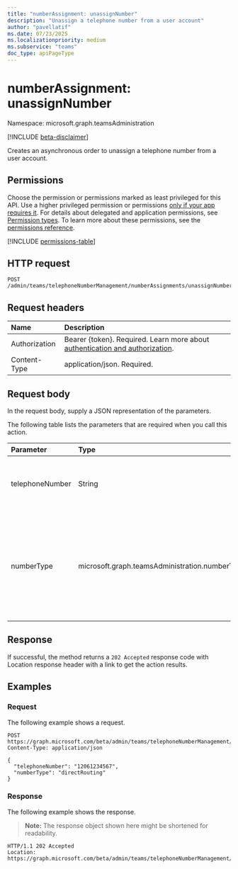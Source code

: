 ```yaml
---
title: "numberAssignment: unassignNumber"
description: "Unassign a telephone number from a user account"
author: "pavellatif"
ms.date: 07/23/2025
ms.localizationpriority: medium
ms.subservice: "teams"
doc_type: apiPageType
---
```


# numberAssignment: unassignNumber

Namespace: microsoft.graph.teamsAdministration

[!INCLUDE [beta-disclaimer](../../includes/beta-disclaimer.md)]

Creates an asynchronous order to unassign a telephone number from a user account.

## Permissions

Choose the permission or permissions marked as least privileged for this API. Use a higher privileged permission or permissions [only if your app requires it](/graph/permissions-overview#best-practices-for-using-microsoft-graph-permissions). For details about delegated and application permissions, see [Permission types](/graph/permissions-overview#permission-types). To learn more about these permissions, see the [permissions reference](/graph/permissions-reference).

<!-- {
  "blockType": "permissions",
  "name": "teamsadministration-numberassignment-unassignnumber-permissions"
}
-->
[!INCLUDE [permissions-table](../includes/permissions/teamsadministration-numberassignment-unassignnumber-permissions.md)]

## HTTP request

<!-- {
  "blockType": "ignored"
}
-->
``` http
POST /admin/teams/telephoneNumberManagement/numberAssignments/unassignNumber
```

## Request headers

|Name|Description|
|:---|:---|
|Authorization|Bearer {token}. Required. Learn more about [authentication and authorization](/graph/auth/auth-concepts).|
|Content-Type|application/json. Required.|

## Request body

In the request body, supply a JSON representation of the parameters.

The following table lists the parameters that are required when you call this action.

|Parameter|Type|Description|
|:---|:---|:---|
|telephoneNumber|String|The telephone number intended to be unassigned|
|numberType|microsoft.graph.teamsAdministration.numberType|Number type for the telephone number to be unassigned. It can be Direct Routing, Calling Plan or Operator Connect|

## Response

If successful, the method returns a `202 Accepted` response code with Location response header with a link to get the action results.

## Examples

### Request

The following example shows a request.
<!-- {
  "blockType": "request",
  "name": "numberassignmentthis.unassignnumber"
}
-->
``` http
POST https://graph.microsoft.com/beta/admin/teams/telephoneNumberManagement/numberAssignments/unassignNumber
Content-Type: application/json

{
  "telephoneNumber": "12061234567",
  "numberType": "directRouting"
}
```

### Response

The following example shows the response.
>**Note:** The response object shown here might be shortened for readability.
<!-- {
  "blockType": "response",
  "truncated": true
}
-->
``` http
HTTP/1.1 202 Accepted
Location: https://graph.microsoft.com/beta/admin/teams/telephoneNumberManagement/operations('VW5hc3NpZ25tZW50fDNmNmJmMWZkLTlhMzgtNDJkNi04ZDY0LTg0ZmNmZjlmYzdmNA')
```
